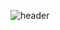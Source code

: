 ![header](https://capsule-render.vercel.app/api?type=waving&color=185A9D&height=180&text=Daniel%20Lee&fontColor=FFFFFF&fontSize=70)
